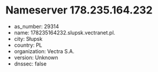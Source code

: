 # Nameserver 178.235.164.232

* as_number: 29314
* name: 178235164232.slupsk.vectranet.pl.
* city: Słupsk
* country: PL
* organization: Vectra S.A.
* version: Unknown
* dnssec: false
